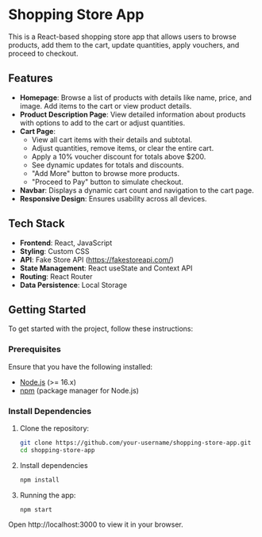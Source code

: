 # Shopping Store App

This is a React-based shopping store app that allows users to browse products, add them to the cart, update quantities, apply vouchers, and proceed to checkout.

## Features
- **Homepage**: Browse a list of products with details like name, price, and image. Add items to the cart or view product details.  
- **Product Description Page**: View detailed information about products with options to add to the cart or adjust quantities.  
- **Cart Page**:  
  - View all cart items with their details and subtotal.  
  - Adjust quantities, remove items, or clear the entire cart.  
  - Apply a 10% voucher discount for totals above $200.  
  - See dynamic updates for totals and discounts.  
  - "Add More" button to browse more products.  
  - "Proceed to Pay" button to simulate checkout.  
- **Navbar**: Displays a dynamic cart count and navigation to the cart page.  
- **Responsive Design**: Ensures usability across all devices.  

## Tech Stack

- **Frontend**: React, JavaScript  
- **Styling**: Custom CSS  
- **API**: Fake Store API  (https://fakestoreapi.com/)
- **State Management**: React useState and Context API  
- **Routing**: React Router  
- **Data Persistence**: Local Storage  

## Getting Started

To get started with the project, follow these instructions:


### Prerequisites

Ensure that you have the following installed:

- [Node.js](https://nodejs.org/) (>= 16.x)
- [npm](https://www.npmjs.com/) (package manager for Node.js)

### Install Dependencies

1. Clone the repository:
   ```bash
   git clone https://github.com/your-username/shopping-store-app.git
   cd shopping-store-app

2. Install dependencies   
   ```bash 
   npm install

2. Running the app:
   ```bash
   npm start 

Open http://localhost:3000 to view it in your browser.
